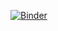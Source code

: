 [![Binder](https://mybinder.org/badge_logo.svg)](https://mybinder.org/v2/gh/rvf0068/2020-coloquio-queretaro/master)
